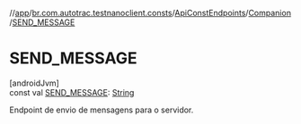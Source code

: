 //[app](../../../../index.md)/[br.com.autotrac.testnanoclient.consts](../../index.md)/[ApiConstEndpoints](../index.md)/[Companion](index.md)/[SEND_MESSAGE](-s-e-n-d_-m-e-s-s-a-g-e.md)

# SEND_MESSAGE

[androidJvm]\
const val [SEND_MESSAGE](-s-e-n-d_-m-e-s-s-a-g-e.md): [String](https://kotlinlang.org/api/latest/jvm/stdlib/kotlin/-string/index.html)

Endpoint de envio de mensagens para o servidor.
